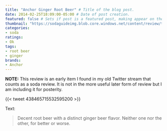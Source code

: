 ```yaml
---
title: "Anchor Ginger Root Beer" # Title of the blog post.
date: 2014-02-25T18:09:00-05:00 # Date of post creation.
featured: false # Sets if post is a featured post, making appear on the home page side bar.
thumbnail: "https://sodaguideimg.blob.core.windows.net/content/review/thumbs/anchor-ginger-root-beer.jpg" # Sets thumbnail image appearing inside card on homepage.
categories:
- soda
ratings:
- Ok
tags:
- root beer
- ginger
brands:
- Anchor
---
```


**NOTE:** This review is an early item I found in my old Twitter stream that counts as a soda review. It is not in the more useful later form of review but I am including it for posterity.

{{< tweet 438465715532595200 >}}

Text:
> Decent root beer with a distinct ginger beer flavor. Neither one nor the other, for better or worse.